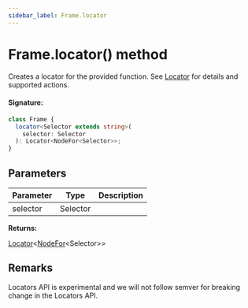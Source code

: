 ```yaml
---
sidebar_label: Frame.locator
---
```


# Frame.locator() method

Creates a locator for the provided function. See [Locator](./puppeteer.locator.md) for details and supported actions.

#### Signature:

```typescript
class Frame {
  locator<Selector extends string>(
    selector: Selector
  ): Locator<NodeFor<Selector>>;
}
```

## Parameters

| Parameter | Type     | Description |
| --------- | -------- | ----------- |
| selector  | Selector |             |

**Returns:**

[Locator](./puppeteer.locator.md)&lt;[NodeFor](./puppeteer.nodefor.md)&lt;Selector&gt;&gt;

## Remarks

Locators API is experimental and we will not follow semver for breaking change in the Locators API.
